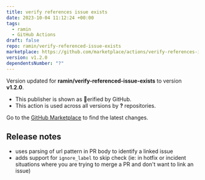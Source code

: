 ```yaml
---
title: verify references issue exists
date: 2023-10-04 11:12:24 +00:00
tags:
  - ramin
  - GitHub Actions
draft: false
repo: ramin/verify-referenced-issue-exists
marketplace: https://github.com/marketplace/actions/verify-references-issue-exists
version: v1.2.0
dependentsNumber: "?"
---
```



Version updated for **ramin/verify-referenced-issue-exists** to version **v1.2.0**.
- This publisher is shown as erified by GitHub.
- This action is used across all versions by **?** repositories.

Go to the [GitHub Marketplace](https://github.com/marketplace/actions/verify-references-issue-exists) to find the latest changes.

## Release notes

- uses parsing of url pattern in PR body to identify a linked issue
- adds support for `ignore_label` to skip check (ie: in hotfix or incident situations where you are trying to merge a PR and don't want to link an issue)
